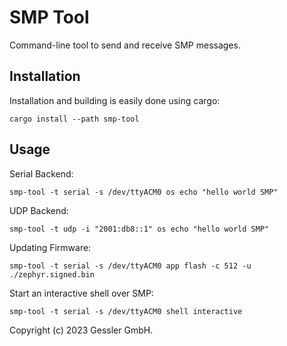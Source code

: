 # SMP Tool
Command-line tool to send and receive SMP messages.


## Installation
Installation and building is easily done using cargo:
```shell
cargo install --path smp-tool
```

## Usage
Serial Backend:
```shell
smp-tool -t serial -s /dev/ttyACM0 os echo "hello world SMP"
```

UDP Backend:
```shell
smp-tool -t udp -i "2001:db8::1" os echo "hello world SMP"
```

Updating Firmware:
```shell
smp-tool -t serial -s /dev/ttyACM0 app flash -c 512 -u ./zephyr.signed.bin
```

Start an interactive shell over SMP:
```shell
smp-tool -t serial -s /dev/ttyACM0 shell interactive
```




Copyright (c) 2023 Gessler GmbH.